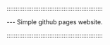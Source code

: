 ::::::::::::::::::::::::::::::::::::::::::::::::::::::

--- Simple github pages website.

::::::::::::::::::::::::::::::::::::::::::::::::::::::
